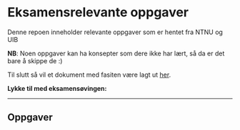 # Eksamensrelevante oppgaver

Denne repoen inneholder relevante oppgaver som er hentet fra NTNU og UIB

**NB**: Noen oppgaver kan ha konsepter som dere ikke har lært, så da er det bare å skippe de :)

Til slutt så vil et dokument med fasiten være lagt ut [her](https://github.com/amaduswaray/IN2010-Gruppe-5/blob/main/Eksamen-Oppgaver/Fasit.md).


**Lykke til med eksamensøvingen:**

---

## Oppgaver

